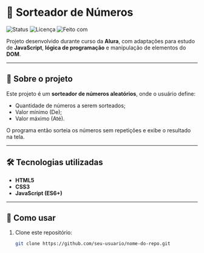 ﻿# 🎲 Sorteador de Números

![Status](https://img.shields.io/badge/status-em%20desenvolvimento-yellow)
![Licença](https://img.shields.io/badge/licença-MIT-green)
![Feito com](https://img.shields.io/badge/feito%20com-JavaScript-blue)

Projeto desenvolvido durante curso da **Alura**, com adaptações para estudo de **JavaScript**, **lógica de programação** e manipulação de elementos do **DOM**.

---

## 📌 Sobre o projeto
Este projeto é um **sorteador de números aleatórios**, onde o usuário define:  
- Quantidade de números a serem sorteados;  
- Valor mínimo (De);  
- Valor máximo (Até).  

O programa então sorteia os números sem repetições e exibe o resultado na tela.

---

## 🛠 Tecnologias utilizadas
- **HTML5**  
- **CSS3**  
- **JavaScript (ES6+)**

---

## 🚀 Como usar
1. Clone este repositório:  
   ```bash
   git clone https://github.com/seu-usuario/nome-do-repo.git


